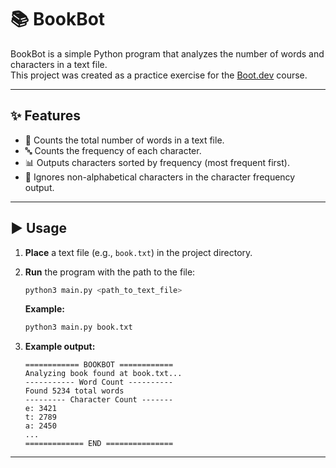 # 📚 BookBot

BookBot is a simple Python program that analyzes the number of words and characters in a text file.  
This project was created as a practice exercise for the [Boot.dev](https://www.boot.dev) course.

---

## ✨ Features

- 📝 Counts the total number of words in a text file.
- 🔤 Counts the frequency of each character.
- 📊 Outputs characters sorted by frequency (most frequent first).
- 🚫 Ignores non-alphabetical characters in the character frequency output.

---

## ▶️ Usage

1. **Place** a text file (e.g., `book.txt`) in the project directory.
2. **Run** the program with the path to the file:
   ```bash
   python3 main.py <path_to_text_file>
   ```
   **Example:**
   ```bash
   python3 main.py book.txt
   ```

3. **Example output:**
   ```text
   ============ BOOKBOT ============
   Analyzing book found at book.txt...
   ----------- Word Count ----------
   Found 5234 total words
   --------- Character Count -------
   e: 3421
   t: 2789
   a: 2450
   ...
   ============= END ===============
   ```

---
